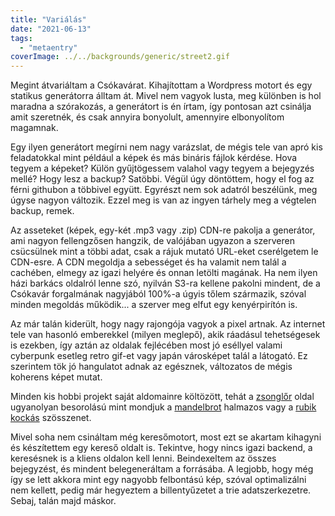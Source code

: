 ```yaml
---
title: "Variálás"
date: "2021-06-13"
tags: 
  - "metaentry"
coverImage: ../../backgrounds/generic/street2.gif
---
```


Megint átvariáltam a Csókavárat. Kihajítottam a Wordpress motort és egy statikus generátorra álltam át. Mivel nem vagyok lusta, meg különben is hol maradna a szórakozás, a generátort is én írtam, így pontosan azt csinálja amit szeretnék, és csak annyira bonyolult, amennyire elbonyolítom magamnak. 

Egy ilyen generátort megírni nem nagy varázslat, de mégis tele van apró kis feladatokkal mint például a képek és más bináris fájlok kérdése. Hova tegyem a képeket? Külön gyűjtögessem valahol vagy tegyem a bejegyzés mellé? Hogy lesz a backup? Satöbbi. Végül úgy döntöttem, hogy el fog az férni githubon a többivel együtt. Egyrészt nem sok adatról beszélünk, meg úgyse nagyon változik. Ezzel meg is van az ingyen tárhely meg a végtelen backup, remek.

Az asseteket (képek, egy-két .mp3 vagy .zip) CDN-re pakolja a generátor, ami nagyon fellengzősen hangzik, de valójában ugyazon a szerveren csücsülnek mint a többi adat, csak a rájuk mutató URL-eket cserélgetem le CDN-esre. A CDN megoldja a sebességet és ha valamit nem talál a cachében, elmegy az igazi helyére és onnan letölti magának. Ha nem ilyen házi barkács oldalról lenne szó, nyilván S3-ra kellene pakolni mindent, de a Csókavár forgalmának nagyjából 100%-a úgyis tőlem származik, szóval minden megoldás működik... a szerver meg elfut egy kenyérpirítón is.

Az már talán kiderült, hogy nagy rajongója vagyok a pixel artnak. Az internet tele van hasonló emberekkel (milyen meglepő), akik ráadásul tehetségesek is ezekben, így aztán az oldalak fejlécében most jó eséllyel valami cyberpunk esetleg retro gif-et vagy japán városképet talál a látogató. Ez szerintem tök jó hangulatot adnak az egésznek, változatos de mégis koherens képet mutat.

Minden kis hobbi projekt saját aldomainre költözött, tehát a [zsonglőr](https://zsonglor.csokavar.hu) oldal ugyanolyan besorolású mint mondjuk a [mandelbrot](https://mandelbrot.csokavar.hu) halmazos vagy a [rubik kockás](https://rubik.csokavar.hu) szösszenet.

Mivel soha nem csináltam még keresőmotort, most ezt se akartam kihagyni és készítettem egy kereső oldalt is. Tekintve, hogy nincs igazi backend, a keresésnek is a kliens oldalon kell lenni. Beindexeltem az összes bejegyzést, és mindent belegeneráltam a forrásába. A legjobb, hogy még így se lett akkora mint egy nagyobb felbontású kép, szóval optimalizálni nem kellett, pedig már hegyeztem a billentyűzetet a trie adatszerkezetre. Sebaj, talán majd máskor.